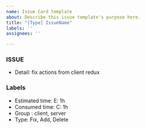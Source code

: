 ```yaml
---
name: Issue Card template
about: Describe this issue template's purpose here.
title: "[Type] IssueName"
labels: ''
assignees: ''

---
```


### ISSUE

- Detail: fix actions from client redux


### Labels
- Estimated time: E: 1h
- Consumed time: C: 1h
- Group : client, server
- Type: Fix, Add, Delete

